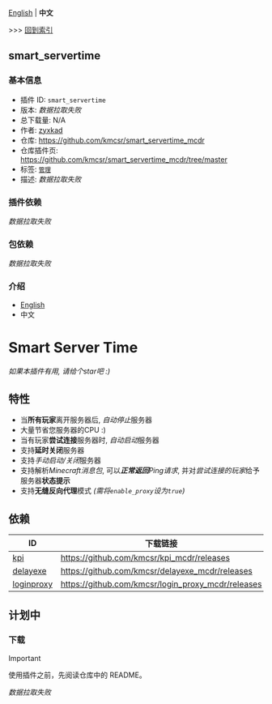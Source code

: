 [English](readme.md) | **中文**

\>\>\> [回到索引](/readme-zh_cn.md)

## smart_servertime

### 基本信息

- 插件 ID: `smart_servertime`
- 版本: *数据拉取失败*
- 总下载量: N/A
- 作者: [zyxkad](https://github.com/zyxkad)
- 仓库: https://github.com/kmcsr/smart_servertime_mcdr
- 仓库插件页: https://github.com/kmcsr/smart_servertime_mcdr/tree/master
- 标签: [`管理`](/labels/management/readme-zh_cn.md)
- 描述: *数据拉取失败*

### 插件依赖

*数据拉取失败*

### 包依赖

*数据拉取失败*

### 介绍


- [English](https://github.com/kmcsr/smart_servertime_mcdr/tree/master/README.MD)
- 中文

# Smart Server Time

*如果本插件有用, 请给个star吧 :)*

## 特性

- 当**所有玩家**离开服务器后, *自动停止*服务器
- 大量节省您服务器的CPU :)
- 当有玩家**尝试连接**服务器时, *自动启动*服务器
- 支持**延时关闭**服务器
- 支持*手动启动/关闭*服务器
- 支持解析*Minecraft消息包*, 可以***正常返回**Ping请求*, 并对*尝试连接的玩家*给予服务器**状态提示**
- 支持**无缝反向代理**模式 _(需将`enable_proxy`设为`true`)_

## 依赖

| ID                                                      | 下载链接                                                 |
| ------------------------------------------------------- | ---------------------------------------------------- |
| [kpi](https://github.com/kmcsr/kpi_mcdr)                | <https://github.com/kmcsr/kpi_mcdr/releases>         |
| [delayexe](https://github.com/kmcsr/delayexe_mcdr)      | <https://github.com/kmcsr/delayexe_mcdr/releases>    |
| [loginproxy](https://github.com/kmcsr/login_proxy_mcdr) | <https://github.com/kmcsr/login_proxy_mcdr/releases> |

## 计划中

### 下载

> [!IMPORTANT]
> 使用插件之前，先阅读仓库中的 README。

*数据拉取失败*

